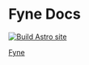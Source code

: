 # Fyne Docs

[![Build Astro site](https://github.com/advanced-astro/astro-docs-template/actions/workflows/test.yml/badge.svg)](https://github.com/advanced-astro/astro-docs-template/actions/workflows/test.yml)


[Fyne](https://fyne.io/)

